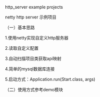 http_server example projects

netty http server 示例项目

（一）基本思路

1.使用netty实现自定义http服务器

2.读取自定义配置

3.自动扫描项目类获取api映射

4.简单的mysql数据库连接

5.启动方式：Application.run(Start.class, args)

（二）使用方式参考demo模块

